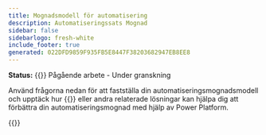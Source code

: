 ```yaml
---
title: Mognadsmodell för automatisering
description: Automatiseringssats Mognad
sidebar: false
sidebarlogo: fresh-white
include_footer: true
generated: 022DFD9859F935FB5E8447F38203682947EB8EE8
---
```


**Status:** {{<externalImage src="https://github.githubassets.com/images/icons/emoji/unicode/1f6a7.png" size="16x16" text="Construction Icon">}} Pågående arbete - Under granskning

Använd frågorna nedan för att fastställa din automatiseringsmognadsmodell och upptäck hur {{<product-name>}} eller andra relaterade lösningar kan hjälpa dig att förbättra din automatiseringsmognad med hjälp av Power Platform.

{{<questions name="/content/sv/automation-maturity-model.json" completed="" shownavigationbuttons="false" locale="sv">}}
